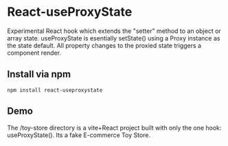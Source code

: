# React-useProxyState

Experimental React hook which extends the "setter" method to an object or array state. useProxyState is esentially setState() using a Proxy instance as the state default. All property changes to the proxied state triggers a component render.

## Install via npm
```
npm install react-useproxystate
```

## Demo
The /toy-store directory is a vite+React project built with only the one hook: useProxyState(). Its a fake E-commerce Toy Store.
